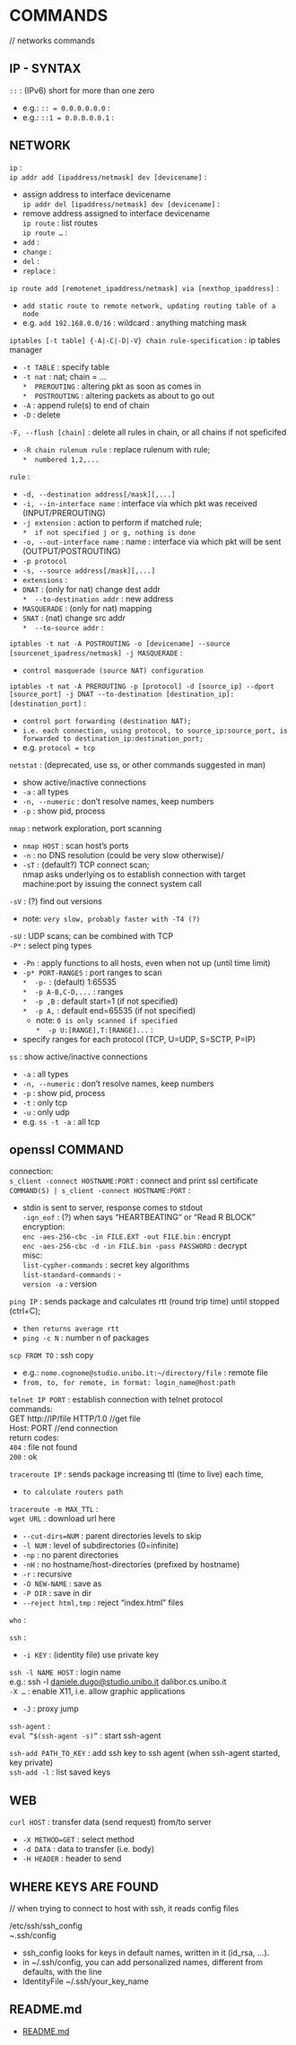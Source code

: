 # COMMANDS
// networks commands  
  
## IP - SYNTAX   
`::` : (IPv6) short for more than one zero  
*	e.g.: `:: = 0.0.0.0.0.0` :  
*	e.g.: `::1 = 0.0.0.0.0.1` :  
  
## NETWORK  
`ip` :   
`ip addr add [ipaddress/netmask] dev [devicename]` :  
*	assign address to interface devicename  
`ip addr del [ipaddress/netmask] dev [devicename]` :  
*	remove address assigned to interface devicename  
`ip route` : list routes  
`ip route …` :   
*	`add` :  
*	`change` :  
*	`del` :  
*	`replace` :  

`ip route add [remotenet_ipaddress/netmask] via [nexthop_ipaddress]` :   
*	`add static route to remote network, updating routing table of a node`  
*	e.g. `add 192.168.0.0/16` : wildcard : anything matching mask  

`iptables [-t table] {-A|-C|-D|-V} chain rule-specification` : ip tables manager  
*	`-t TABLE` : specify table  
*	`-t nat` : nat; chain = …  
	`*	PREROUTING` : altering pkt as soon as comes in  
	`*	POSTROUTING` : altering packets as about to go out  
*	`-A` : append rule(s) to end of chain  
*	`-D` : delete  

`-F, --flush [chain]` : delete all rules in chain, or all chains if not speficifed  
*	`-R chain rulenum rule` : replace rulenum with rule;  
	`*	numbered 1,2,...`  

`rule` :   
*	`-d, --destination address[/mask][,...]`  
*	`-i, --in-interface name` : interface via which pkt was received  
(INPUT/PREROUTING)  
*	`-j extension` : action to perform if matched rule;  
	`*	if not specified j or g, nothing is done`  
*	`-o, --out-interface name` : name : interface via which pkt will be sent  
(OUTPUT/POSTROUTING)  
*	`-p protocol`  
*	`-s, --source address[/mask][,...]`  
*	`extensions` :   
*	`DNAT` : (only for nat) change dest addr  
	`*	--to-destination addr` : new address  
*	`MASQUERADE` : (only for nat) mapping  
*	`SNAT` : (nat) change src addr  
	`*	--to-source addr` :   

`iptables -t nat -A POSTROUTING -o [devicename] --source [sourcenet_ipadress/netmask] -j MASQUERADE` :   
*	`control masquerade (source NAT) configuration`  

`iptables -t nat -A PREROUTING -p [protocol] -d [source_ip] --dport [source_port] -j DNAT --to-destination [destination_ip]:[destination_port]` :   
*	`control port forwarding (destination NAT);`  
*	`i.e. each connection, using protocol, to source_ip:source_port, is forwarded to destination_ip:destination_port;`  
*	e.g. `protocol = tcp`  

`netstat` : (deprecated, use ss, or other commands suggested in man)   
*	show active/inactive connections  
*	`-a` : all types  
*	`-n, --numeric` : don’t resolve names, keep numbers  
*	`-p` : show pid, process  

`nmap` : network exploration, port scanning  
*	`nmap HOST` : scan host’s ports  
*	`-n` : no DNS resolution (could be very slow otherwise)/  
*	`-sT` : (default?) TCP connect scan;  
nmap asks underlying os to establish connection with target machine:port by issuing the connect system call  

`-sV` : (?) find out versions  
*	note: `very slow, probably faster with -T4 (?)`  

`-sU` : UDP scans; can be combined with TCP  
`-P*` : select ping types  
*	`-Pn` : apply functions to all hosts, even when not up (until time limit)  
*	`-p* PORT-RANGES` : port ranges to scan  
	`*	-p-` : (default) 1:65535  
	`*	-p A-B,C-D,...` : ranges  
	`*	-p ,B` : default start=1 (if not specified)  
	`*	-p A,` : default end=65535 (if not specified)  
	*	note: `0 is only scanned if specified`  
	`*	-p U:[RANGE],T:[RANGE]...` :  
*	specify ranges for each protocol (TCP, U=UDP, S=SCTP, P=IP)  

`ss` : show active/inactive connections  
*	`-a` : all types  
*	`-n, --numeric` : don’t resolve names, keep numbers  
*	`-p` : show pid, process  
*	`-t` : only tcp  
*	`-u` : only udp  
*	e.g. `ss -t -a` : all tcp  
  
## openssl COMMAND   
connection:  
`s_client -connect HOSTNAME:PORT` : connect and print ssl certificate  
`COMMAND(S) | s_client -connect HOSTNAME:PORT` :  
*	stdin is sent to server, response comes to stdout  
`-ign_eof` : (?) when says “HEARTBEATING“ or “Read R BLOCK”  
encryption:  
`enc -aes-256-cbc -in FILE.EXT -out FILE.bin` : encrypt  
`enc -aes-256-cbc -d -in FILE.bin -pass PASSWORD` : decrypt  
misc:  
`list-cypher-commands` : secret key algorithms  
`list-standard-commands` : -  
`version -a` : version  
  
`ping IP` : sends package and calculates rtt (round trip time) until stopped (ctrl+C);  
*	`then returns average rtt`  
*	`ping -c N` : number n of packages  

`scp FROM TO` : ssh copy  
*	e.g.: `nome.cognome@studio.unibo.it:~/directory/file` : remote file  
*	`from, to, for remote, in format: login_name@host:path`  
  
`telnet IP PORT` : establish connection with telnet protocol  
commands:  
GET http://IP/file HTTP/1.0 //get file  
Host: PORT //end connection  
return codes:  
`404` : file not found  
`200` : ok  
  
`traceroute IP` : sends package increasing ttl (time to live) each time,  
*	`to calculate routers path`  

`traceroute -m MAX_TTL` :   
`wget URL` : download url here  
*	`--cut-dirs=NUM` : parent directories levels to skip  
*	`-l NUM` : level of subdirectories (0=infinite)  
*	`-np` : no parent directories  
*	`-nH` : no hostname/host-directories (prefixed by hostname)  
*	`-r` : recursive	  
*	`-O NEW-NAME` : save as  
*	`-P DIR` : save in dir	  
*	`--reject html,tmp` : reject “index.html” files  

`who` : 	  
  
`ssh` :   
*	`-i KEY` : (identity file) use private key  

`ssh -l NAME HOST` : login name  
e.g.: ssh -l daniele.dugo@studio.unibo.it dalibor.cs.unibo.it  
`-X …` : enable X11, i.e. allow graphic applications  
*	`-J` : proxy jump  
  
`ssh-agent` :   
`eval “$(ssh-agent -s)”` : start ssh-agent  
  
`ssh-add PATH_TO_KEY` : add ssh key to ssh agent (when ssh-agent started, key private)  
`ssh-add -l` : list saved keys  
  
## WEB
`curl HOST` : transfer data (send request) from/to server  
*	`-X METHOD=GET` : select method  
*	`-d DATA` : data to transfer (i.e. body)  
*	`-H HEADER` : header to send  
  
## WHERE KEYS ARE FOUND  
// when trying to connect to host with ssh, it reads config files  

/etc/ssh/ssh_config   
~.ssh/config  
*	ssh_config looks for keys in default names, written in it (id_rsa, …).  
*	in ~/.ssh/config, you can add personalized names, different from defaults, with the line  
*	IdentityFile ~/.ssh/your_key_name  

## README.md  
*	[README.md](./README.md)  

